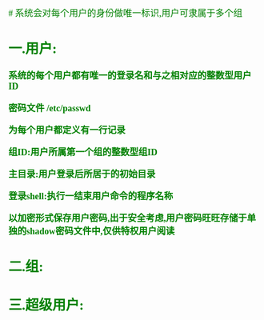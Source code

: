 <font size=4 color=green face="微软雅黑">
# 系统会对每个用户的身份做唯一标识,用户可隶属于多个组

## 一.用户:

**系统的每个用户都有唯一的登录名和与之相对应的整数型用户ID**
     
**密码文件 /etc/passwd**

**为每个用户都定义有一行记录**
     
**组ID:用户所属第一个组的整数型组ID**

**主目录:用户登录后所居于的初始目录**
     
**登录shell:执行一结束用户命令的程序名称**
     
**以加密形式保存用户密码,出于安全考虑,用户密码旺旺存储于单独的shadow密码文件中,仅供特权用户阅读**

## 二.组:
     

## 三.超级用户:
